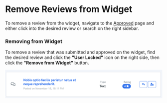 # Remove Reviews from Widget

To remove a review from the widget, navigate to the [Approved](https://reviewdrop.io/dashboard) page and either click into the desired review or search on the right sidebar.

### **Removing from Widget**

To remove a review that was submitted and approved on the widget, find the desired review and click the **"User Locked"** icon on the right side, then click the **"Remove from Widget"** button.

![](../.gitbook/assets/screenshot-2018-12-17-at-16.23.32.png)



